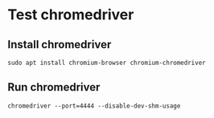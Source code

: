 # Test chromedriver

## Install chromedriver

```shell
sudo apt install chromium-browser chromium-chromedriver
```

## Run chromedriver

```shell
chromedriver --port=4444 --disable-dev-shm-usage
```

